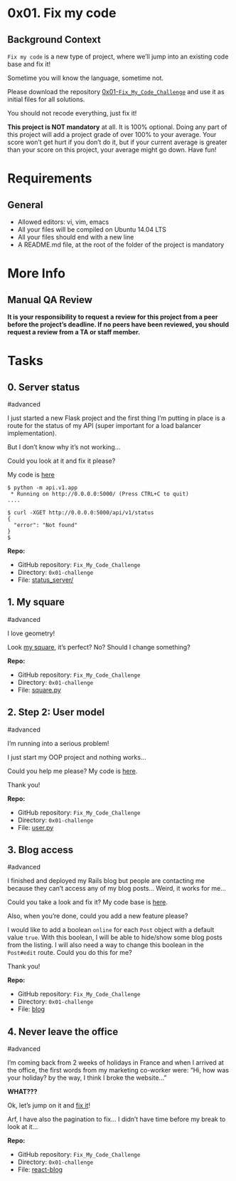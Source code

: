 # 0x01. Fix my code

## Background Context

``Fix my code`` is a new type of project, where we’ll jump into an existing code base and fix it!

Sometime you will know the language, sometime not.

Please download the repository [0x01-``Fix_My_Code_Challenge``](https://github.com/holbertonschool/0x01-``Fix_My_Code_Challenge``) and use it as initial files for all solutions.

You should not recode everything, just fix it!

**This project is NOT mandatory** at all. It is 100% optional. Doing any part of this project will add a project grade of over 100% to your average. Your score won’t get hurt if you don’t do it, but if your current average is greater than your score on this project, your average might go down. Have fun!

# Requirements

## General

* Allowed editors: vi, vim, emacs
* All your files will be compiled on Ubuntu 14.04 LTS
* All your files should end with a new line
* A README.md file, at the root of the folder of the project is mandatory

# More Info

## Manual QA Review

**It is your responsibility to request a review for this project from a peer before the project’s deadline. If no peers have been reviewed, you should request a review from a TA or staff member.**

# Tasks
## 0. Server status

#advanced

I just started a new Flask project and the first thing I’m putting in place is a route for the status of my API (super important for a load balancer implementation).

But I don’t know why it’s not working…

Could you look at it and fix it please?

My code is [here](https://github.com/holbertonschool/0x01-``Fix_My_Code_Challenge``/tree/master/status_server/)
```
$ python -m api.v1.app 
 * Running on http://0.0.0.0:5000/ (Press CTRL+C to quit)
....
```

```
$ curl -XGET http://0.0.0.0:5000/api/v1/status
{
  "error": "Not found"
}
$
```

**Repo:**

* GitHub repository: ``Fix_My_Code_Challenge``
* Directory: ``0x01-challenge``
* File: [status_server/](./status_server/)
  
## 1. My square

#advanced

I love geometry!

Look [my square](https://github.com/holbertonschool/0x01-Fix_My_Code_Challenge/blob/master/square.py), it’s perfect? No? Should I change something?

**Repo:**

* GitHub repository: ``Fix_My_Code_Challenge``
* Directory: ``0x01-challenge``
* File: [square.py](./square.py/)
  
## 2. Step 2: User model

#advanced

I’m running into a serious problem!

I just start my OOP project and nothing works…

Could you help me please? My code is [here](https://github.com/holbertonschool/0x01-Fix_My_Code_Challenge/blob/master/user.py).

Thank you!

**Repo:**

* GitHub repository: ``Fix_My_Code_Challenge``
* Directory: ``0x01-challenge``
* File: [user.py](./user.py/)
  
## 3. Blog access

#advanced

I finished and deployed my Rails blog but people are contacting me because they can’t access any of my blog posts… Weird, it works for me…

Could you take a look and fix it? My code base is [here](https://github.com/holbertonschool/0x01-Fix_My_Code_Challenge/tree/master/blog).

Also, when you’re done, could you add a new feature please?

I would like to add a boolean ``online`` for each ``Post`` object with a default value ``true``. With this boolean, I will be able to hide/show some blog posts from the listing. I will also need a way to change this boolean in the ``Post#edit`` route. Could you do this for me?

Thank you!

**Repo:**

* GitHub repository: ``Fix_My_Code_Challenge``
* Directory: ``0x01-challenge``
* File: [blog](./blog/)
 
## 4. Never leave the office

#advanced

I’m coming back from 2 weeks of holidays in France and when I arrived at the office, the first words from my marketing co-worker were: “Hi, how was your holiday? by the way, I think I broke the website…”

**WHAT???**

Ok, let’s jump on it and [fix it](https://github.com/holbertonschool/0x01-Fix_My_Code_Challenge/tree/master/react-blog)!

Arf, I have also the pagination to fix… I didn’t have time before my break to look at it…

**Repo:**

* GitHub repository: ``Fix_My_Code_Challenge``
* Directory: ``0x01-challenge``
* File: [react-blog](./react-blog/)